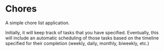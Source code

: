 # Chores
A simple chore list application.

Initially, it will keep track of tasks that you have specified.
Eventually, this will include an automatic scheduling of those tasks based on the timeline specified for their completion (weekly, daily, monthly, biweekly, etc.)
